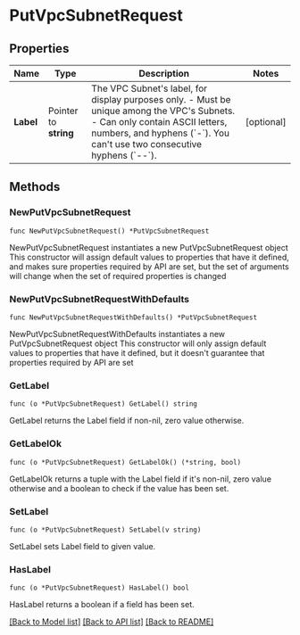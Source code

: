 # PutVpcSubnetRequest

## Properties

Name | Type | Description | Notes
------------ | ------------- | ------------- | -------------
**Label** | Pointer to **string** | The VPC Subnet&#39;s label, for display purposes only.  - Must be unique among the VPC&#39;s Subnets. - Can only contain ASCII letters, numbers, and hyphens (&#x60;-&#x60;). You can&#39;t use two consecutive hyphens (&#x60;--&#x60;). | [optional] 

## Methods

### NewPutVpcSubnetRequest

`func NewPutVpcSubnetRequest() *PutVpcSubnetRequest`

NewPutVpcSubnetRequest instantiates a new PutVpcSubnetRequest object
This constructor will assign default values to properties that have it defined,
and makes sure properties required by API are set, but the set of arguments
will change when the set of required properties is changed

### NewPutVpcSubnetRequestWithDefaults

`func NewPutVpcSubnetRequestWithDefaults() *PutVpcSubnetRequest`

NewPutVpcSubnetRequestWithDefaults instantiates a new PutVpcSubnetRequest object
This constructor will only assign default values to properties that have it defined,
but it doesn't guarantee that properties required by API are set

### GetLabel

`func (o *PutVpcSubnetRequest) GetLabel() string`

GetLabel returns the Label field if non-nil, zero value otherwise.

### GetLabelOk

`func (o *PutVpcSubnetRequest) GetLabelOk() (*string, bool)`

GetLabelOk returns a tuple with the Label field if it's non-nil, zero value otherwise
and a boolean to check if the value has been set.

### SetLabel

`func (o *PutVpcSubnetRequest) SetLabel(v string)`

SetLabel sets Label field to given value.

### HasLabel

`func (o *PutVpcSubnetRequest) HasLabel() bool`

HasLabel returns a boolean if a field has been set.


[[Back to Model list]](../README.md#documentation-for-models) [[Back to API list]](../README.md#documentation-for-api-endpoints) [[Back to README]](../README.md)


